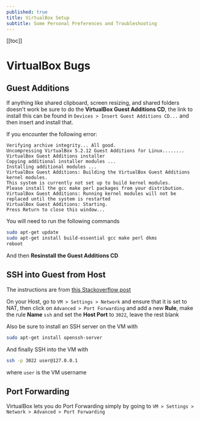 ```yaml
---
published: true
title: VirtualBox Setup
subtitle: Some Personal Preferences and Troubleshooting
---
```


[[toc]]

# VirtualBox Bugs

## Guest Additions

If anything like shared clipboard, screen resizing, and shared folders doesn't work be sure to do the **VirtualBox Guest Additions CD**, the link to install this can be found in `Devices > Insert Guest Additions CD...` and then insert and install that.

If you encounter the following error:

```raw
Verifying archive integrity... All good.
Uncompressing VirtualBox 5.2.12 Guest Additions for Linux........
VirtualBox Guest Additions installer
Copying additional installer modules ...
Installing additional modules ...
VirtualBox Guest Additions: Building the VirtualBox Guest Additions kernel modules.
This system is currently not set up to build kernel modules.
Please install the gcc make perl packages from your distribution.
VirtualBox Guest Additions: Running kernel modules will not be replaced until the system is restarted
VirtualBox Guest Additions: Starting.
Press Return to close this window...
```

You will need to run the following commands

```bash
sudo apt-get update
sudo apt-get install build-essential gcc make perl dkms
reboot
```

And then **Resinstall the Guest Additions CD**

## SSH into Guest from Host

The instructions are from [this Stackoverflow post](https://stackoverflow.com/questions/5906441/how-to-ssh-to-a-virtualbox-guest-externally-through-a-host)

On your Host, go to `VM > Settings > Network` and ensure that it is set to NAT, then click on `Advanced > Port Forwarding` and add a new **Rule**, make the rule **Name** `ssh` and set the **Host Port** to `3022`, leave the rest blank

Also be sure to install an SSH server on the VM with

```bash
sudo apt-get install openssh-server
```

And finally SSH into the VM with

```bash
ssh -p 3022 user@127.0.0.1
```

where `user` is the VM username

## Port Forwarding

VirtualBox lets you do Port Forwarding simply by going to `VM > Settings > Network > Advanced > Port Forwarding`